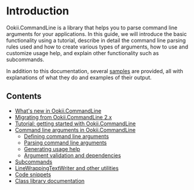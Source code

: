# Introduction

Ookii.CommandLine is a library that helps you to parse command line arguments for your applications.
In this guide, we will introduce the basic functionality using a tutorial, describe in detail the
command line parsing rules used and how to create various types of arguments, how to use and
customize usage help, and explain other functionality such as subcommands.

In addition to this documentation, several [samples](../src/Samples) are provided, all with
explanations of what they do and examples of their output.

## Contents

- [What's new in Ookii.CommandLine](ChangeLog.md)
- [Migrating from Ookii.CommandLine 2.x](Migrating.md)
- [Tutorial: getting started with Ookii.CommandLine](Tutorial.md)
- [Command line arguments in Ookii.CommandLine](Arguments.md)
  - [Defining command line arguments](DefiningArguments.md)
  - [Parsing command line arguments](ParsingArguments.md)
  - [Generating usage help](UsageHelp.md)
  - [Argument validation and dependencies](Validation.md)
- [Subcommands](Subcommands.md)
- [LineWrappingTextWriter and other utilities](Utilities.md)
- [Code snippets](CodeSnippets.md)
- [Class library documentation](https://www.ookii.org/Link/CommandLineDoc)
